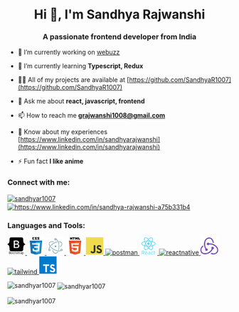<h1 align="center">Hi 👋, I'm Sandhya Rajwanshi</h1>
<h3 align="center">A passionate frontend developer from India</h3>

- 🔭 I’m currently working on [webuzz](https://webuzz.netlify.app/)

- 🌱 I’m currently learning **Typescript, Redux**

- 👨‍💻 All of my projects are available at [https://github.com/SandhyaR1007](https://github.com/SandhyaR1007)

- 💬 Ask me about **react, javascript, frontend**

- 📫 How to reach me **grajwanshi1008@gmail.com**

- 📄 Know about my experiences [https://www.linkedin.com/in/sandhyarajwanshi](https://www.linkedin.com/in/sandhyarajwanshi)

- ⚡ Fun fact **I like anime**

<h3 align="left">Connect with me:</h3>
<p align="left">
<a href="https://twitter.com/sandhyar1007" target="blank"><img align="center" src="https://raw.githubusercontent.com/rahuldkjain/github-profile-readme-generator/master/src/images/icons/Social/twitter.svg" alt="sandhyar1007" height="30" width="40" /></a>
<a href="https://linkedin.com/in/https://www.linkedin.com/in/sandhya-rajwanshi-a75b331b4" target="blank"><img align="center" src="https://raw.githubusercontent.com/rahuldkjain/github-profile-readme-generator/master/src/images/icons/Social/linked-in-alt.svg" alt="https://www.linkedin.com/in/sandhya-rajwanshi-a75b331b4" height="30" width="40" /></a>
</p>

<h3 align="left">Languages and Tools:</h3>
<p align="left"> <a href="https://getbootstrap.com" target="_blank" rel="noreferrer"> <img src="https://raw.githubusercontent.com/devicons/devicon/master/icons/bootstrap/bootstrap-plain-wordmark.svg" alt="bootstrap" width="40" height="40"/> </a> <a href="https://www.chartjs.org" target="_blank" rel="noreferrer"> <img src="https://raw.githubusercontent.com/devicons/devicon/master/icons/css3/css3-original-wordmark.svg" alt="css3" width="40" height="40"/> </a> <a href="https://www.electronjs.org" target="_blank" rel="noreferrer"> <img src="https://raw.githubusercontent.com/devicons/devicon/master/icons/electron/electron-original.svg" alt="electron" width="40" height="40"/> </a> <a href="https://firebase.google.com/" target="_blank" rel="noreferrer"> <img src="https://raw.githubusercontent.com/devicons/devicon/master/icons/html5/html5-original-wordmark.svg" alt="html5" width="40" height="40"/> </a> <a href="https://developer.mozilla.org/en-US/docs/Web/JavaScript" target="_blank" rel="noreferrer"> <img src="https://raw.githubusercontent.com/devicons/devicon/master/icons/javascript/javascript-original.svg" alt="javascript" width="40" height="40"/> </a> </a> <a href="https://postman.com" target="_blank" rel="noreferrer"> <img src="https://www.vectorlogo.zone/logos/getpostman/getpostman-icon.svg" alt="postman" width="40" height="40"/> </a> <a href="https://reactjs.org/" target="_blank" rel="noreferrer"> <img src="https://raw.githubusercontent.com/devicons/devicon/master/icons/react/react-original-wordmark.svg" alt="react" width="40" height="40"/> </a> <a href="https://reactnative.dev/" target="_blank" rel="noreferrer"> <img src="https://reactnative.dev/img/header_logo.svg" alt="reactnative" width="40" height="40"/> </a> <a href="https://redux.js.org" target="_blank" rel="noreferrer"> <img src="https://raw.githubusercontent.com/devicons/devicon/master/icons/redux/redux-original.svg" alt="redux" width="40" height="40"/> </a> <a href="https://tailwindcss.com/" target="_blank" rel="noreferrer"> <img src="https://www.vectorlogo.zone/logos/tailwindcss/tailwindcss-icon.svg" alt="tailwind" width="40" height="40"/> </a> <a href="https://www.typescriptlang.org/" target="_blank" rel="noreferrer"> <img src="https://raw.githubusercontent.com/devicons/devicon/master/icons/typescript/typescript-original.svg" alt="typescript" width="40" height="40"/> </a> </p>

<p><img align="left" src="https://github-readme-stats.vercel.app/api/top-langs?username=sandhyar1007&show_icons=true&locale=en&layout=compact" alt="sandhyar1007" /></p>

<p>&nbsp;<img align="center" src="https://github-readme-stats.vercel.app/api?username=sandhyar1007&show_icons=true&locale=en" alt="sandhyar1007" /></p>

<p><img align="center" src="https://github-readme-streak-stats.herokuapp.com/?user=sandhyar1007&" alt="sandhyar1007" /></p>
